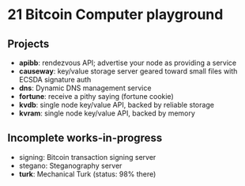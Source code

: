 
21 Bitcoin Computer playground
==============================

Projects
--------

* **apibb**: rendezvous API; advertise your node as providing a service
* **causeway**: key/value storage server geared toward small files with ECSDA signature auth
* **dns**: Dynamic DNS management service
* **fortune**: receive a pithy saying (fortune cookie)
* **kvdb**: single node key/value API, backed by reliable storage
* **kvram**: single node key/value API, backed by memory


Incomplete works-in-progress
----------------------------
* signing: Bitcoin transaction signing server
* stegano: Steganography server
* **turk**: Mechanical Turk (status: 98% there)

